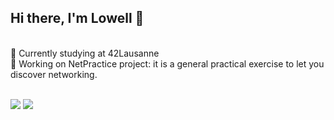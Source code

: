 ## Hi there, I'm Lowell 👋
<br />
🌱  Currently studying at 42Lausanne <br>
🧠  Working on NetPractice project: it is a general practical exercise to let you discover networking.
<br />
<br />

![](https://raw.githubusercontent.com/elwoll/github-stats/master/generated/overview.svg#gh-dark-mode-only)
![](https://raw.githubusercontent.com/elwoll/github-stats/master/generated/languages.svg#gh-dark-mode-only)

